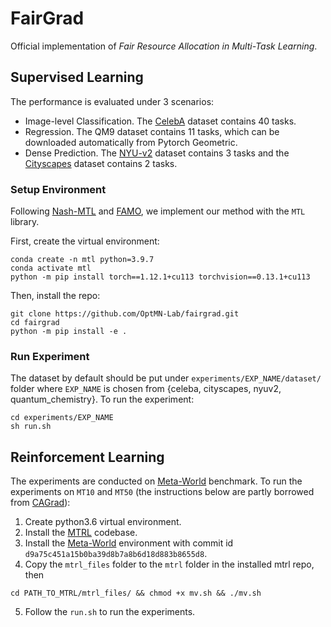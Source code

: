 # FairGrad
Official implementation of *Fair Resource Allocation in Multi-Task Learning*.


## Supervised Learning
The performance is evaluated under 3 scenarios:
 - Image-level Classification. The [CelebA](https://mmlab.ie.cuhk.edu.hk/projects/CelebA.html) dataset contains 40 tasks.
 - Regression. The QM9 dataset contains 11 tasks, which can be downloaded automatically from Pytorch Geometric.
 - Dense Prediction. The [NYU-v2](https://github.com/lorenmt/mtan) dataset contains 3 tasks and the [Cityscapes](https://github.com/lorenmt/mtan) dataset contains 2 tasks.

### Setup Environment
Following [Nash-MTL](https://github.com/AvivNavon/nash-mtl) and [FAMO](https://github.com/Cranial-XIX/FAMO), we implement our method with the `MTL` library.

First, create the virtual environment:
```
conda create -n mtl python=3.9.7
conda activate mtl
python -m pip install torch==1.12.1+cu113 torchvision==0.13.1+cu113
```

Then, install the repo:
```
git clone https://github.com/OptMN-Lab/fairgrad.git
cd fairgrad
python -m pip install -e .
```

### Run Experiment
The dataset by default should be put under `experiments/EXP_NAME/dataset/` folder where `EXP_NAME` is chosen from {celeba, cityscapes, nyuv2, quantum_chemistry}. To run the experiment:
```
cd experiments/EXP_NAME
sh run.sh
```

## Reinforcement Learning
The experiments are conducted on [Meta-World](https://github.com/Farama-Foundation/Metaworld) benchmark. To run the experiments on `MT10` and `MT50` (the instructions below are partly borrowed from [CAGrad](https://github.com/Cranial-XIX/CAGrad)):

1. Create python3.6 virtual environment.
2. Install the [MTRL](https://github.com/facebookresearch/mtrl) codebase.
3. Install the [Meta-World](https://github.com/Farama-Foundation/Metaworld) environment with commit id `d9a75c451a15b0ba39d8b7a8b6d18d883b8655d8`.
4. Copy the `mtrl_files` folder to the `mtrl` folder in the installed mtrl repo, then 

```
cd PATH_TO_MTRL/mtrl_files/ && chmod +x mv.sh && ./mv.sh
```

5. Follow the `run.sh` to run the experiments.
